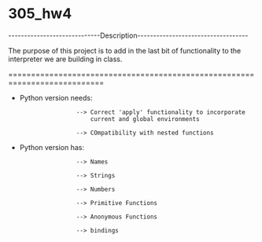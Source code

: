 305_hw4
=======
-----------------------------Description-----------------------------------

The purpose of this project is to add in the last bit of functionality to 
the interpreter we are building in class.

===========================================================================

* Python version needs:

                      --> Correct 'apply' functionality to incorporate
                          current and global environments
                      
                      --> COmpatibility with nested functions
                      
* Python version has:

                      --> Names
                      
                      --> Strings
                      
                      --> Numbers
                      
                      --> Primitive Functions
                      
                      --> Anonymous Functions
                      
                      --> bindings
